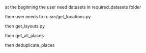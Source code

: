 at the beginning the user need datasets in required_datasets folder

then user needs to ru  src/get_locations.py

then get_layouts.py

then get_all_places

then deduplicate_places

